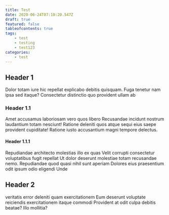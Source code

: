 ```yaml
---
title: Test
date: 2020-06-24T07:10:20.547Z
draft: true
featured: false
tableofcontents: true 
tags:
    - test
    - testing
    - test123
categories:
    - test
---
```


## Header 1

Dolor totam iure hic repellat explicabo debitis quisquam. Fuga tenetur nam ipsa sed itaque? Consectetur distinctio quo provident ullam ab

### Header 1.1

Amet accusamus laboriosam vero quos libero Recusandae incidunt nostrum laudantium totam nesciunt! Ratione deleniti quos atque sequi eius saepe provident cupiditate! Ratione iusto accusantium magni tempore delectus.

#### Header 1.1.1

Repudiandae architecto molestias illo ex quas Velit corrupti consectetur voluptatibus fugit repellat Ut dolor deserunt molestiae totam recusandae nemo. Repudiandae quod quasi nihil sunt aperiam Dolores eius praesentium odit ipsum odio eligendi Unde 

## Header 2

veritatis error deleniti quam exercitationem Eum deserunt voluptate reiciendis exercitationem itaque commodi Provident at odit culpa debitis beatae? Illo mollitia?
